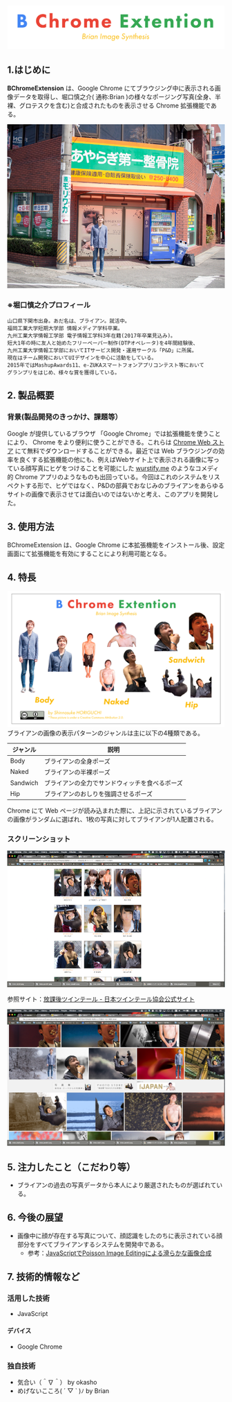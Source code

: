![Logo](README_assets/logo.png)

## 1.はじめに

**BChromeExtension** は、Google Chrome にてブラウジング中に表示される画像データを取得し、堀口慎之介( 通称:Brian )の様々なポージング写真(全身、半裸、グロテスクを含む)と合成されたものを表示させる Chrome 拡張機能である。

![brian](README_assets/brian.jpg)

### ※堀口慎之介プロフィール

    山口県下関市出身。あだ名は、ブライアン。就活中。
    福岡工業大学短期大学部 情報メディア学科卒業。
    九州工業大学情報工学部 電子情報工学科3年在籍(2017年卒業見込み)。
    短大1年の時に友人と始めたフリーペーパー制作(DTPオペレータ)を4年間経験後、
    九州工業大学情報工学部においてITサービス開発・運用サークル「P&D」に所属。
    現在はチーム開発においてUIデザインを中心に活動をしている。
    2015年ではMashupAwards11、e-ZUKAスマートフォンアプリコンテスト等において
    グランプリをはじめ、様々な賞を獲得している。
    

## 2. 製品概要

### 背景(製品開発のきっかけ、課題等）

Google が提供しているブラウザ 「Google Chrome」では拡張機能を使うことにより、 Chrome をより便利に使うことができる。これらは [Chrome Web ストア](https://chrome.google.com/webstore/) にて無料でダウンロードすることができる。最近では Web ブラウジングの効率を良くする拡張機能の他にも、例えばWebサイト上で表示される画像に写っている顔写真にヒゲをつけることを可能にした [wurstify.me](https://wurstify.me/) のようなコメディ的 Chrome アプリのようなものも出回っている。今回はこれのシステムをリスペクトする形で、ヒゲではなく、P&Dの部員でおなじみのブライアンをあらゆるサイトの画像で表示させては面白いのではないかと考え、このアプリを開発した。

## 3. 使用方法

BChromeExtension は、Google Chrome に本拡張機能をインストール後、設定画面にて拡張機能を有効にすることにより利用可能となる。

## 4. 特長

![sample](README_assets/sample.png)
ブライアンの画像の表示パターンのジャンルは主に以下の4種類である。

| ジャンル | 説明 |
|--------|------|
|Body|ブライアンの全身ポーズ|
|Naked|ブライアンの半裸ポーズ|
|Sandwich|ブライアンの全力でサンドウィッチを食べるポーズ|
|Hip|ブライアンのおしりを強調させるポーズ|

Chrome にて Web ページが読み込まれた際に、上記に示されているブライアンの画像がランダムに選ばれ、1枚の写真に対してブライアンが1人配置される。

### スクリーンショット
![sample01](README_assets/sample_1.png)

参照サイト：[放課後ツインテール - 日本ツインテール協会公式サイト](http://twintail-japan.com/after_school/main.html)

![sample02](README_assets/sample_2.png)

## 5. 注力したこと（こだわり等）
- ブライアンの過去の写真データから本人により厳選されたものが選ばれている。

## 6. 今後の展望

- 画像中に顔が存在する写真について、顔認識をしたのちに表示されている顔部分をすべてブライアンするシステムを開発中である。
    - 参考：[JavaScriptでPoisson Image Editingによる滑らかな画像合成](http://rest-term.com/archives/3066/)

## 7. 技術的情報など

### 活用した技術
- JavaScript

#### デバイス
- Google Chrome

### 独自技術
- 気合い（＾∇＾） by okasho
- めげないこころ( ´ ▽ ` )ﾉ by Brian
